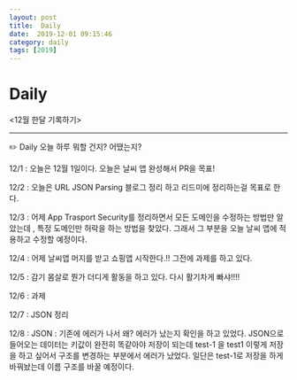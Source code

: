 ```yaml
---
layout: post
title:  Daily
date:  2019-12-01 09:15:46
category: daily
tags: [2019]
---
```


# Daily

<12월 한달 기록하기>

------

✏️ Daily 오늘 하루 뭐할 건지? 어땠는지?

12/1 : 오늘은 12월 1일이다. 
오늘은 날씨 앱 완성해서 PR을 목표!

12/2 : 오늘은 URL JSON Parsing 블로그 정리 하고 리드미에 정리하는걸 목표로 한다.

12/3 : 어제 App Trasport Security를 정리하면서 모든 도메인을 수정하는 방법만 알았는데 , 특정 도메인만 허락을 하는 방법을 찾았다. 그래서 그 부분을 오늘 날씨 앱에 적용하고 수정할 예정이다. 

12/4 : 어제 날씨앱 머지를 받고 쇼핑앱 시작한다.!! 그전에 과제를 하고 있다. 

12/5 : 감기 몸살로 뭔가 더디게 활동을 하고 있다. 다시 활기차게 빠샤!!!!

12/6 : 과제

12/7 : JSON 정리

12/8 : JSON : 기존에 에러가 나서 왜? 에러가 났는지 확인을 하고 있었다. JSON으로 들어오는 데이터는 키값이 완전히 똑같아야 저장이 되는데 test-1 을 test1 이렇게 저장을 하고 싶어서 구조를 변경하는 부분에서 에러가 났었다. 일단은 test-1로 저장을 하게 바꿔놨는데 이름 구조를 바꿀 예정이다. 
